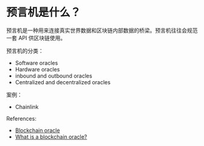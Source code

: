 # 预言机是什么？

预言机是一种用来连接真实世界数据和区块链内部数据的桥梁。预言机往往会规范一套 API 供区块链使用。

预言机的分类：
- Software oracles
- Hardware oracles
- inbound and outbound oracles
- Centralized and decentralized oracles

案例：
- Chainlink

References:

- [Blockchain oracle](https://en.wikipedia.org/wiki/Blockchain_oracle)
- [What is a blockchain oracle?](https://alexbeckett.medium.com/what-is-a-blockchain-oracle-4f922178365f)


